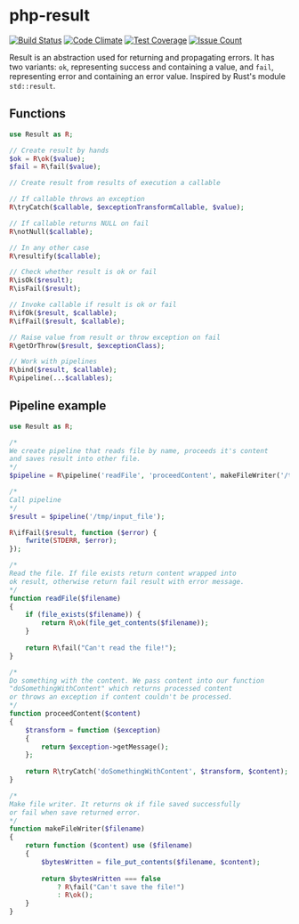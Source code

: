 # php-result
[![Build Status](https://travis-ci.org/pldin601/php-result.svg?branch=master)](https://travis-ci.org/pldin601/php-result)
[![Code Climate](https://codeclimate.com/github/pldin601/php-result/badges/gpa.svg)](https://codeclimate.com/github/pldin601/php-result)
[![Test Coverage](https://codeclimate.com/github/pldin601/php-result/badges/coverage.svg)](https://codeclimate.com/github/pldin601/php-result/coverage)
[![Issue Count](https://codeclimate.com/github/pldin601/php-result/badges/issue_count.svg)](https://codeclimate.com/github/pldin601/php-result)

Result is an abstraction used for returning and propagating errors.
It has two variants: `ok`, representing success and containing a value,
and `fail`, representing error and containing an error value.
Inspired by Rust's module `std::result`.

## Functions
```php
use Result as R;

// Create result by hands
$ok = R\ok($value);
$fail = R\fail($value);

// Create result from results of execution a callable

// If callable throws an exception
R\tryCatch($callable, $exceptionTransformCallable, $value);

// If callable returns NULL on fail
R\notNull($callable);

// In any other case
R\resultify($callable);

// Check whether result is ok or fail
R\isOk($result);
R\isFail($result);

// Invoke callable if result is ok or fail
R\ifOk($result, $callable);
R\ifFail($result, $callable);

// Raise value from result or throw exception on fail
R\getOrThrow($result, $exceptionClass);

// Work with pipelines
R\bind($result, $callable);
R\pipeline(...$callables);
```

## Pipeline example
```php
use Result as R;

/*
We create pipeline that reads file by name, proceeds it's content
and saves result into other file. 
*/
$pipeline = R\pipeline('readFile', 'proceedContent', makeFileWriter('/tmp/output_file'));

/*
Call pipeline
*/
$result = $pipeline('/tmp/input_file');

R\ifFail($result, function ($error) {
    fwrite(STDERR, $error);
});

/*
Read the file. If file exists return content wrapped into
ok result, otherwise return fail result with error message.
*/
function readFile($filename)
{
    if (file_exists($filename)) {
        return R\ok(file_get_contents($filename));
    }
    
    return R\fail("Can't read the file!");
}

/*
Do something with the content. We pass content into our function
"doSomethingWithContent" which returns processed content
or throws an exception if content couldn't be processed.
*/
function proceedContent($content)
{
    $transform = function ($exception) 
    {
        return $exception->getMessage();
    };
    
    return R\tryCatch('doSomethingWithContent', $transform, $content);
}

/*
Make file writer. It returns ok if file saved successfully
or fail when save returned error.
*/
function makeFileWriter($filename)
{
    return function ($content) use ($filename)
    {
        $bytesWritten = file_put_contents($filename, $content);
        
        return $bytesWritten === false
            ? R\fail("Can't save the file!")
            : R\ok();
    }
}

```